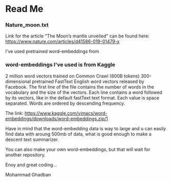 # Read Me


### Nature_moon.txt
Link for the article "The Moon’s mantle unveiled" can be found here: https://www.nature.com/articles/d41586-019-01479-x

I've used pretrained word-embeddings from 
 


### word-embeddings I've used is from Kaggle
2 million word vectors trained on Common Crawl (600B tokens)
300-dimensional pretrained FastText English word vectors released by Facebook.
The first line of the file contains the number of words in the vocabulary and the size of the vectors. 
Each line contains a word followed by its vectors, like in the default fastText text format.
Each value is space separated. Words are ordered by descending frequency.

The link: https://www.kaggle.com/yimacs/word-embeddings/downloads/word-embeddings.zip/1

Have in mind that the word-embedding data is way to large and u can easily find data with aroung 500mb of data, what is good enough
to make a descent text summarizer.

You can also make your own word-embeddings, but that will wait for another repository.

Enoy and great coding...


Mohammad Ghadban
